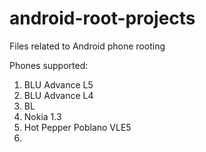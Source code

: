 # android-root-projects
Files related to Android phone rooting

Phones supported:
1. BLU Advance L5
2. BLU Advance L4
3. BL
4. Nokia 1.3
5. Hot Pepper Poblano VLE5
6. 
